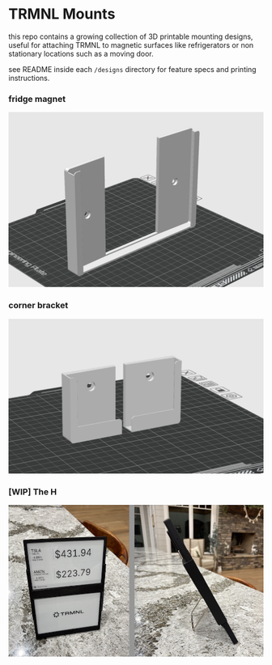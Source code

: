# TRMNL Mounts

this repo contains a growing collection of 3D printable mounting designs, useful for attaching TRMNL to magnetic surfaces like refrigerators or non stationary locations such as a moving door.

see README inside each `/designs` directory for feature specs and printing instructions.

### fridge magnet

<kbd>![trmnl-fridge-magnet-front-preview](https://github.com/usetrmnl/mounts/blob/main/designs/fridge_magnet/preview/front%20-%20fridge_mount_3.1.png)</kbd>

### corner bracket

<kbd>![corner-bracket-front-preview](https://github.com/usetrmnl/mounts/blob/main/designs/corner_bracket/preview/front%20-%20corner_bracket_3.1.png)</kbd>

### [WIP] The H

<kbd>![the-h-wip-preview](https://github.com/usetrmnl/mounts/blob/main/designs/the_h/preview/the_h.jpeg)</kbd>
